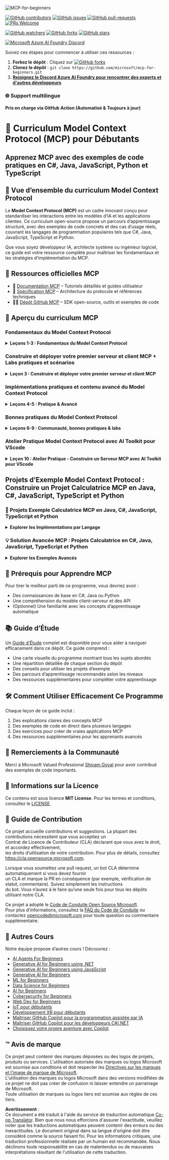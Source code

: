 <!--
CO_OP_TRANSLATOR_METADATA:
{
  "original_hash": "292f96c64f54ba097daea9598111ed82",
  "translation_date": "2025-07-02T05:20:30+00:00",
  "source_file": "README.md",
  "language_code": "fr"
}
-->
![MCP-for-beginners](../../translated_images/mcp-beginners.2ce2b317996369ff66c5b72e25eff9d4288ab2741fc70c0b4e523d1ae1e249fd.fr.png) 

[![GitHub contributors](https://img.shields.io/github/contributors/microsoft/mcp-for-beginners.svg)](https://GitHub.com/microsoft/mcp-for-beginners/graphs/contributors)
[![GitHub issues](https://img.shields.io/github/issues/microsoft/mcp-for-beginners.svg)](https://GitHub.com/microsoft/mcp-for-beginners/issues)
[![GitHub pull-requests](https://img.shields.io/github/issues-pr/microsoft/mcp-for-beginners.svg)](https://GitHub.com/microsoft/mcp-for-beginners/pulls)
[![PRs Welcome](https://img.shields.io/badge/PRs-welcome-brightgreen.svg?style=flat-square)](http://makeapullrequest.com)

[![GitHub watchers](https://img.shields.io/github/watchers/microsoft/mcp-for-beginners.svg?style=social&label=Watch)](https://GitHub.com/microsoft/mcp-for-beginners/watchers)
[![GitHub forks](https://img.shields.io/github/forks/microsoft/mcp-for-beginners.svg?style=social&label=Fork)](https://GitHub.com/microsoft/mcp-for-beginners/fork)
[![GitHub stars](https://img.shields.io/github/stars/microsoft/mcp-for-beginners?style=social&label=Star)](https://GitHub.com/microsoft/mcp-for-beginners/stargazers)


[![Microsoft Azure AI Foundry Discord](https://dcbadge.limes.pink/api/server/ByRwuEEgH4)](https://discord.com/invite/ByRwuEEgH4)

Suivez ces étapes pour commencer à utiliser ces ressources :
1. **Forkez le dépôt** : Cliquez sur [![GitHub forks](https://img.shields.io/github/forks/microsoft/mcp-for-beginners.svg?style=social&label=Fork)](https://GitHub.com/microsoft/mcp-for-beginners/fork)
2. **Clonez le dépôt** :   `git clone https://github.com/microsoft/mcp-for-beginners.git`
3. [**Rejoignez le Discord Azure AI Foundry pour rencontrer des experts et d'autres développeurs**](https://discord.com/invite/ByRwuEEgH4)


### 🌐 Support multilingue

#### Pris en charge via GitHub Action (Automatisé & Toujours à jour)

# 🚀 Curriculum Model Context Protocol (MCP) pour Débutants

## **Apprenez MCP avec des exemples de code pratiques en C#, Java, JavaScript, Python et TypeScript**

## 🧠 Vue d’ensemble du curriculum Model Context Protocol

Le **Model Context Protocol (MCP)** est un cadre innovant conçu pour standardiser les interactions entre les modèles d’IA et les applications clientes. Ce curriculum open-source propose un parcours d’apprentissage structuré, avec des exemples de code concrets et des cas d’usage réels, couvrant les langages de programmation populaires tels que C#, Java, JavaScript, TypeScript et Python.

Que vous soyez développeur IA, architecte système ou ingénieur logiciel, ce guide est votre ressource complète pour maîtriser les fondamentaux et les stratégies d’implémentation du MCP.

## 🔗 Ressources officielles MCP

- 📘 [Documentation MCP](https://modelcontextprotocol.io/) – Tutoriels détaillés et guides utilisateur  
- 📜 [Spécification MCP](https://spec.modelcontextprotocol.io/) – Architecture du protocole et références techniques  
- 🧑‍💻 [Dépôt GitHub MCP](https://github.com/modelcontextprotocol) – SDK open-source, outils et exemples de code  

## 🧭 Aperçu du curriculum MCP

### Fondamentaux du Model Context Protocol  
<details>
  <summary><strong> Leçons 1-3 : Fondamentaux du Model Context Protocol</strong></summary>

- **00. Introduction au MCP**  
  Présentation du Model Context Protocol et de son importance dans les pipelines IA. [En savoir plus](./00-Introduction/README.md)
- **01. Concepts clés expliqués**  
  Exploration approfondie des concepts fondamentaux du MCP. [En savoir plus](./01-CoreConcepts/README.md)
- **02. Sécurité dans le MCP**  
  Menaces de sécurité et bonnes pratiques. [En savoir plus](./02-Security/README.md)
- **03. Premiers pas avec MCP**  
  Configuration de l’environnement, serveurs/clients basiques, intégration. [En savoir plus](./03-GettingStarted/README.md)
</details>

### Construire et déployer votre premier serveur et client MCP + Labs pratiques et scénarios  
<details>
  <summary><strong> Leçon 3 : Construire et déployer votre premier serveur et client MCP</strong></summary>

- **3.1. Premier serveur** – [Guide](./03-GettingStarted/01-first-server/README.md)
- **3.2. Premier client** – [Guide](./03-GettingStarted/02-client/README.md)
- **3.3. Client avec LLM** – [Guide](./03-GettingStarted/03-llm-client/README.md)
- **3.4. Consommer un serveur avec Visual Studio Code** – [Guide](./03-GettingStarted/04-vscode/README.md)
- **3.5. Créer un serveur avec SSE** – [Guide](./03-GettingStarted/05-sse-server/README.md)
- **3.6. Streaming HTTP** – [Guide](./03-GettingStarted/06-http-streaming/README.md)
- **3.7. Utiliser AI Toolkit** – [Guide](./03-GettingStarted/07-aitk/README.md)
- **3.8. Tester votre serveur** – [Guide](./03-GettingStarted/08-testing/README.md)
- **3.9. Déployer votre serveur** – [Guide](./03-GettingStarted/09-deployment/README.md)
</details>

### Implémentations pratiques et contenu avancé du Model Context Protocol  
<details>
  <summary><strong> Leçons 4-5 : Pratique & Avancé</strong></summary>

- **04. Implémentation pratique**  
  SDK, débogage, tests, modèles de prompts réutilisables. [En savoir plus](./04-PracticalImplementation/README.md)
- **05. Sujets avancés du MCP**  
  IA multi-modale, montée en charge, usage en entreprise. [En savoir plus](./05-AdvancedTopics/README.md)
- **5.1. Intégration MCP avec Azure** – [Guide](./05-AdvancedTopics/mcp-integration/README.md)
- **5.2. Multi-modalité** – [Guide](./05-AdvancedTopics/mcp-multi-modality/README.md)
- **5.3. Démo OAuth2 MCP** – [Guide](./05-AdvancedTopics/mcp-oauth2-demo/README.md)
- **5.4. Contextes racines** – [Guide](./05-AdvancedTopics/mcp-root-contexts/README.md)
- **5.5. Routage** – [Guide](./05-AdvancedTopics/mcp-routing/README.md)
- **5.6. Échantillonnage** – [Guide](./05-AdvancedTopics/mcp-sampling/README.md)
- **5.7. Mise à l’échelle** – [Guide](./05-AdvancedTopics/mcp-scaling/README.md)
- **5.8. Sécurité** – [Guide](./05-AdvancedTopics/mcp-security/README.md)
- **5.9. Recherche web MCP** – [Guide](./05-AdvancedTopics/web-search-mcp/README.md)
- **5.10. Streaming en temps réel** – [Guide](./05-AdvancedTopics/mcp-realtimestreaming/README.md)
- **5.11. Recherche web en temps réel** – [Guide](./05-AdvancedTopics/mcp-realtimesearch/README.md)
- **5.12. Authentification Entra ID pour les serveurs Model Context Protocol** – [Guide](./05-AdvancedTopics/mcp-security-entra/README.md)
</details>

### Bonnes pratiques du Model Context Protocol  
<details>
  <summary><strong> Leçons 6-9 : Communauté, bonnes pratiques & labs</strong></summary>
- **06. Contributions de la Communauté** – [Guide](./06-CommunityContributions/README.md)
- **07. Enseignements des Premières Adoptions** – [Guide](./07-LessonsFromEarlyAdoption/README.md)
- **08. Bonnes Pratiques pour MCP** – [Guide](./08-BestPractices/README.md)
- **09. Études de Cas MCP** – [Guide](./09-CaseStudy/README.md)
</details>

### Atelier Pratique Model Context Protocol avec AI Toolkit pour VScode
<details>
  <summary><strong>Leçon 10 : Atelier Pratique - Construire un Serveur MCP avec AI Toolkit pour VScode</strong></summary>
    
- **10. Optimisation des Flux de Travail IA : Construire un Serveur MCP avec AI Toolkit** – [Atelier Pratique](./10-StreamliningAIWorkflowsBuildingAnMCPServerWithAIToolkit/README.md)
</details>

## Projets d’Exemple Model Context Protocol : Construire un Projet Calculatrice MCP en Java, C#, JavaScript, TypeScript et Python

### 🧮 Projets Exemple Calculatrice MCP en Java, C#, JavaScript, TypeScript et Python
<details>
  <summary><strong>Explorer les Implémentations par Langage</strong></summary>

  - [Exemple Serveur MCP en C#](./03-GettingStarted/samples/csharp/README.md)
  - [Calculatrice MCP en Java](./03-GettingStarted/samples/java/calculator/README.md)
  - [Démo MCP en JavaScript](./03-GettingStarted/samples/javascript/README.md)
  - [Serveur MCP en Python](../../03-GettingStarted/samples/python/mcp_calculator_server.py)
  - [Exemple MCP en TypeScript](./03-GettingStarted/samples/typescript/README.md)

</details>

### 💡 Solution Avancée MCP : Projets Calculatrice en C#, Java, JavaScript, TypeScript et Python
<details>
  <summary><strong>Explorer les Exemples Avancés</strong></summary>

  - [Exemple Avancé en C#](./04-PracticalImplementation/samples/csharp/README.md)
  - [Exemple d’Application Conteneur Java](./04-PracticalImplementation/samples/java/containerapp/README.md)
  - [Exemple Avancé en JavaScript](./04-PracticalImplementation/samples/javascript/README.md)
  - [Implémentation Complexe en Python](../../04-PracticalImplementation/samples/python/mcp_sample.py)
  - [Exemple Conteneur TypeScript](./04-PracticalImplementation/samples/typescript/README.md)

</details>


## 🎯 Prérequis pour Apprendre MCP

Pour tirer le meilleur parti de ce programme, vous devriez avoir :

- Des connaissances de base en C#, Java ou Python  
- Une compréhension du modèle client-serveur et des API  
- (Optionnel) Une familiarité avec les concepts d’apprentissage automatique  

## 📚 Guide d’Étude

Un [Guide d’Étude](./study_guide.md) complet est disponible pour vous aider à naviguer efficacement dans ce dépôt. Ce guide comprend :

- Une carte visuelle du programme montrant tous les sujets abordés  
- Une répartition détaillée de chaque section du dépôt  
- Des conseils pour utiliser les projets d’exemple  
- Des parcours d’apprentissage recommandés selon les niveaux  
- Des ressources supplémentaires pour compléter votre apprentissage  

## 🛠️ Comment Utiliser Efficacement Ce Programme

Chaque leçon de ce guide inclut :

1. Des explications claires des concepts MCP  
2. Des exemples de code en direct dans plusieurs langages  
3. Des exercices pour créer de vraies applications MCP  
4. Des ressources supplémentaires pour les apprenants avancés  


## 🌟 Remerciements à la Communauté

Merci à Microsoft Valued Professional [Shivam Goyal](https://www.linkedin.com/in/shivam2003/) pour avoir contribué des exemples de code importants.

## 📜 Informations sur la Licence

Ce contenu est sous licence **MIT License**. Pour les termes et conditions, consultez le [LICENSE](../../LICENSE).

## 🤝 Guide de Contribution

Ce projet accueille contributions et suggestions. La plupart des contributions nécessitent que vous acceptiez un  
Contrat de Licence de Contributeur (CLA) déclarant que vous avez le droit, et accordez effectivement,  
les droits d’utilisation de votre contribution. Pour plus de détails, consultez <https://cla.opensource.microsoft.com>.

Lorsque vous soumettez une pull request, un bot CLA détermine automatiquement si vous devez fournir  
un CLA et marque la PR en conséquence (par exemple, vérification de statut, commentaire). Suivez simplement les instructions  
du bot. Vous n’aurez à le faire qu’une seule fois pour tous les dépôts utilisant notre CLA.

Ce projet a adopté le [Code de Conduite Open Source Microsoft](https://opensource.microsoft.com/codeofconduct/).  
Pour plus d’informations, consultez la [FAQ du Code de Conduite](https://opensource.microsoft.com/codeofconduct/faq/) ou  
contactez [opencode@microsoft.com](mailto:opencode@microsoft.com) pour toute question ou commentaire supplémentaire.

## 🎒 Autres Cours  
Notre équipe propose d’autres cours ! Découvrez :

- [AI Agents For Beginners](https://github.com/microsoft/ai-agents-for-beginners?WT.mc_id=academic-105485-koreyst)  
- [Generative AI for Beginners using .NET](https://github.com/microsoft/Generative-AI-for-beginners-dotnet?WT.mc_id=academic-105485-koreyst)  
- [Generative AI for Beginners using JavaScript](https://github.com/microsoft/generative-ai-with-javascript?WT.mc_id=academic-105485-koreyst)  
- [Generative AI for Beginners](https://github.com/microsoft/generative-ai-for-beginners?WT.mc_id=academic-105485-koreyst)  
- [ML for Beginners](https://aka.ms/ml-beginners?WT.mc_id=academic-105485-koreyst)  
- [Data Science for Beginners](https://aka.ms/datascience-beginners?WT.mc_id=academic-105485-koreyst)  
- [AI for Beginners](https://aka.ms/ai-beginners?WT.mc_id=academic-105485-koreyst)  
- [Cybersecurity for Beginners](https://github.com/microsoft/Security-101??WT.mc_id=academic-96948-sayoung)  
- [Web Dev for Beginners](https://aka.ms/webdev-beginners?WT.mc_id=academic-105485-koreyst)
- [IoT pour débutants](https://aka.ms/iot-beginners?WT.mc_id=academic-105485-koreyst)
- [Développement XR pour débutants](https://github.com/microsoft/xr-development-for-beginners?WT.mc_id=academic-105485-koreyst)
- [Maîtriser GitHub Copilot pour la programmation assistée par IA](https://aka.ms/GitHubCopilotAI?WT.mc_id=academic-105485-koreyst)
- [Maîtriser GitHub Copilot pour les développeurs C#/.NET](https://github.com/microsoft/mastering-github-copilot-for-dotnet-csharp-developers?WT.mc_id=academic-105485-koreyst)
- [Choisissez votre propre aventure avec Copilot](https://github.com/microsoft/CopilotAdventures?WT.mc_id=academic-105485-koreyst)


## ™️ Avis de marque

Ce projet peut contenir des marques déposées ou des logos de projets, produits ou services. L'utilisation autorisée des marques ou logos Microsoft est soumise aux conditions et doit respecter les [Directives sur les marques et l’image de marque de Microsoft](https://www.microsoft.com/legal/intellectualproperty/trademarks/usage/general).  
L'utilisation des marques ou logos Microsoft dans des versions modifiées de ce projet ne doit pas créer de confusion ni laisser entendre un parrainage de Microsoft.  
Toute utilisation de marques ou logos tiers est soumise aux règles de ces tiers.

**Avertissement** :  
Ce document a été traduit à l'aide du service de traduction automatique [Co-op Translator](https://github.com/Azure/co-op-translator). Bien que nous nous efforcions d'assurer l'exactitude, veuillez noter que les traductions automatiques peuvent contenir des erreurs ou des inexactitudes. Le document original dans sa langue d'origine doit être considéré comme la source faisant foi. Pour les informations critiques, une traduction professionnelle réalisée par un humain est recommandée. Nous déclinons toute responsabilité en cas de malentendus ou de mauvaises interprétations résultant de l'utilisation de cette traduction.